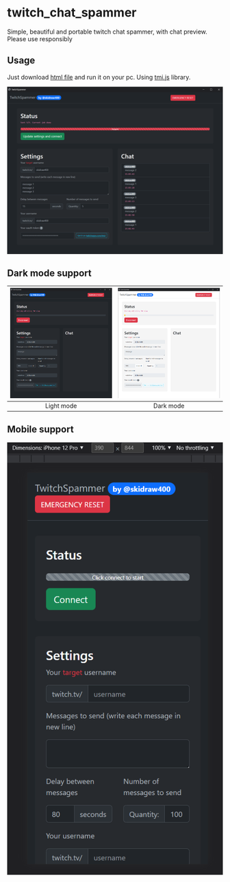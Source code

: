 # twitch_chat_spammer
Simple, beautiful and portable twitch chat spammer, with chat preview. Please use responsibly
## Usage
Just download [html file](https://raw.githubusercontent.com/skidraw400/twitch_chat_spammer/main/twitch_chat_spammer.html) and run it on your pc. Using [tmi.js](https://github.com/tmijs/tmi.js/) library.

![screenshot](https://github.com/skidraw400/twitch_chat_spammer/blob/main/screenshots/1.png?raw=true)

## Dark mode support

![screenshot left](https://github.com/skidraw400/twitch_chat_spammer/blob/main/screenshots/2.png?raw=true)             |  ![screenshot right](https://github.com/skidraw400/twitch_chat_spammer/blob/main/screenshots/3.png?raw=true)
:-------------------------:|:-------------------------:
Light mode  |  Dark mode

## Mobile support

![screenshot](https://github.com/skidraw400/twitch_chat_spammer/blob/main/screenshots/4.png?raw=true)
